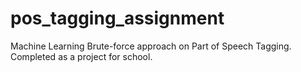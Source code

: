 # pos_tagging_assignment
Machine Learning Brute-force approach on Part of Speech Tagging. Completed as a project for school.
